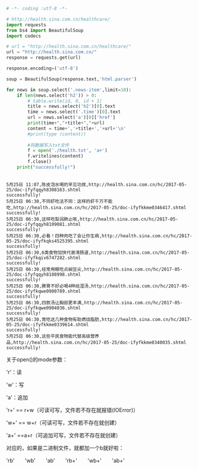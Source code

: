 

```python
# -*- coding :utf-8 -*-

# http://health.sina.com.cn/healthcare/
import requests
from bs4 import BeautifulSoup
import codecs

# url = "http://health.sina.com.cn/healthcare/"
url = "http://health.sina.com.cn/"
response = requests.get(url)

response.encoding=('utf-8')

soup = BeautifulSoup(response.text,'html.parser')

for news in soup.select('.news-item',limit=10):
    if len(news.select('h2')) > 0:
        # table.write(id, 0, id + 1)
        title = news.select('h2')[0].text
        time = news.select('.time')[0].text
        url = news.select('a')[0]['href']
        print(time+","+title+","+url)
        content = time+','+title+','+url+'\n'
        #print(type (content))
        
        #将数据写入txt文件
        f = open('./health.txt', 'a+')
        f.writelines(content)
        f.close()
    print("successfully!")
        
```

    5月25日 11:07,陈皮泡水喝的罕见功效,http://health.sina.com.cn/hc/2017-05-25/doc-ifyfqqyh8308163.shtml
    successfully!
    5月25日 06:30,不同虾吃法不同：这样的虾千万不能吃,http://health.sina.com.cn/hc/2017-05-25/doc-ifyfkkme0346417.shtml
    successfully!
    5月25日 06:30,这样吃梨润肺止咳,http://health.sina.com.cn/hc/2017-05-25/doc-ifyfqqyh8109081.shtml
    successfully!
    5月25日 06:30,必看！四种肉吃了会让你生病,http://health.sina.com.cn/hc/2017-05-25/doc-ifyfkqks4525395.shtml
    successfully!
    5月25日 06:30,6类食物加快代谢清肠道,http://health.sina.com.cn/hc/2017-05-25/doc-ifyfkqiv6747282.shtml
    successfully!
    5月25日 06:30,经常用眼吃点豌豆尖,http://health.sina.com.cn/hc/2017-05-25/doc-ifyfqqyh8108998.shtml
    successfully!
    5月25日 06:30,脾胃不好必喝4种祛湿汤,http://health.sina.com.cn/hc/2017-05-25/doc-ifyfkqwe0900789.shtml
    successfully!
    5月25日 06:30,四款汤让胸部更丰满,http://health.sina.com.cn/hc/2017-05-25/doc-ifyfkqwe0904036.shtml
    successfully!
    5月25日 06:30,常吃这几种食物有助燃烧脂肪,http://health.sina.com.cn/hc/2017-05-25/doc-ifyfkkme0339614.shtml
    successfully!
    5月25日 06:30,这些平民食物能代替高级营养品,http://health.sina.com.cn/hc/2017-05-25/doc-ifyfkkme0340035.shtml
    successfully!
    

 关于open()的mode参数：

 'r'：读

 'w'：写

 'a'：追加

 'r+' == r+w（可读可写，文件若不存在就报错(IOError)）

 'w+' == w+r（可读可写，文件若不存在就创建）

 'a+' ==a+r（可追加可写，文件若不存在就创建）

 对应的，如果是二进制文件，就都加一个b就好啦：

 'rb'　　'wb'　　'ab'　　'rb+'　　'wb+'　　'ab+'
